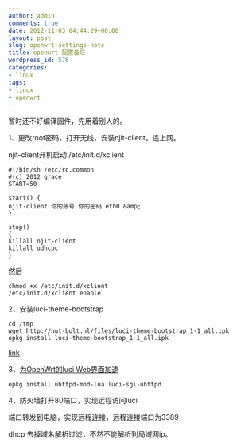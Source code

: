```yaml
---
author: admin
comments: true
date: 2012-11-03 04:44:29+00:00
layout: post
slug: openwrt-settings-note
title: openwrt 配置备忘
wordpress_id: 576
categories:
- linux
tags:
- linux
- openwrt
---
```


暂时还不好编译固件，先用着别人的。

1、更改root密码，打开无线，安装njit-client，连上网。

njit-client开机启动 /etc/init.d/xclient

	#!/bin/sh /etc/rc.common
	#(c) 2012 grace
	START=50

	start() {
	njit-client 你的账号 你的密码 eth0 &amp;
	}

	stop()
	{
	killall njit-client
	killall udhcpc
	}

然后 

	chmod +x /etc/init.d/xclient  
	/etc/init.d/xclient enable   



<!-- more -->


2、安装luci-theme-bootstrap

	cd /tmp
	wget http://nut-bolt.nl/files/luci-theme-bootstrap_1-1_all.ipk
	opkg install luci-theme-bootstrap_1-1_all.ipk

[link](http://nut-bolt.nl/2012/openwrt-bootstrap-theme-for-luci/)

3、[为OpenWrt的luci Web界面加速](http://www.vinoca.org/2012/09/07/%e4%b8%baopenwrt%e7%9a%84luci-web%e7%95%8c%e9%9d%a2%e5%8a%a0%e9%80%9f/)

	opkg install uhttpd-mod-lua luci-sgi-uhttpd
	
4、防火墙打开80端口，实现远程访问luci

端口转发到电脑，实现远程连接，远程连接端口为3389

dhcp 去掉域名解析过滤，不然不能解析到局域网ip。
